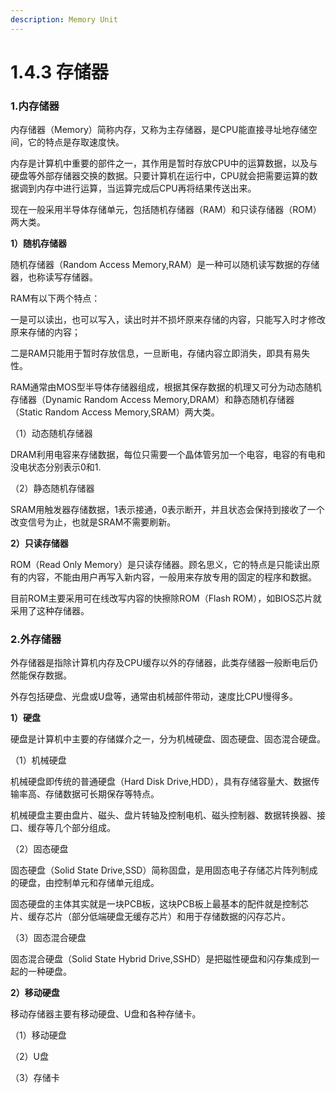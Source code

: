 ```yaml
---
description: Memory Unit
---
```


# 1.4.3 存储器

### **1.内存储器**

内存储器（Memory）简称内存，又称为主存储器，是CPU能直接寻址地存储空间，它的特点是存取速度快。

内存是计算机中重要的部件之一，其作用是暂时存放CPU中的运算数据，以及与硬盘等外部存储器交换的数据。只要计算机在运行中，CPU就会把需要运算的数据调到内存中进行运算，当运算完成后CPU再将结果传送出来。

现在一般采用半导体存储单元，包括随机存储器（RAM）和只读存储器（ROM）两大类。

**1）随机存储器**

随机存储器（Random Access Memory,RAM）是一种可以随机读写数据的存储器，也称读写存储器。

RAM有以下两个特点：

一是可以读出，也可以写入，读出时并不损坏原来存储的内容，只能写入时才修改原来存储的内容；

二是RAM只能用于暂时存放信息，一旦断电，存储内容立即消失，即具有易失性。

RAM通常由MOS型半导体存储器组成，根据其保存数据的机理又可分为动态随机存储器（Dynamic Random Access Memory,DRAM）和静态随机存储器（Static Random Access Memory,SRAM）两大类。

（1）动态随机存储器

DRAM利用电容来存储数据，每位只需要一个晶体管另加一个电容，电容的有电和没电状态分别表示0和1.

（2）静态随机存储器

SRAM用触发器存储数据，1表示接通，0表示断开，并且状态会保持到接收了一个改变信号为止，也就是SRAM不需要刷新。

**2）只读存储器**

ROM（Read Only Memory）是只读存储器。顾名思义，它的特点是只能读出原有的内容，不能由用户再写入新内容，一般用来存放专用的固定的程序和数据。

目前ROM主要采用可在线改写内容的快擦除ROM（Flash ROM），如BIOS芯片就采用了这种存储器。

### **2.外存储器**

外存储器是指除计算机内存及CPU缓存以外的存储器，此类存储器一般断电后仍然能保存数据。

外存包括硬盘、光盘或U盘等，通常由机械部件带动，速度比CPU慢得多。

**1）硬盘**

硬盘是计算机中主要的存储媒介之一，分为机械硬盘、固态硬盘、固态混合硬盘。

（1）机械硬盘

机械硬盘即传统的普通硬盘（Hard Disk Drive,HDD），具有存储容量大、数据传输率高、存储数据可长期保存等特点。

机械硬盘主要由盘片、磁头、盘片转轴及控制电机、磁头控制器、数据转换器、接口、缓存等几个部分组成。

（2）固态硬盘

固态硬盘（Solid State Drive,SSD）简称固盘，是用固态电子存储芯片阵列制成的硬盘，由控制单元和存储单元组成。

固态硬盘的主体其实就是一块PCB板，这块PCB板上最基本的配件就是控制芯片、缓存芯片（部分低端硬盘无缓存芯片）和用于存储数据的闪存芯片。

（3）固态混合硬盘

固态混合硬盘（Solid State Hybrid Drive,SSHD）是把磁性硬盘和闪存集成到一起的一种硬盘。

**2）移动硬盘**

移动存储器主要有移动硬盘、U盘和各种存储卡。

（1）移动硬盘

（2）U盘

（3）存储卡
